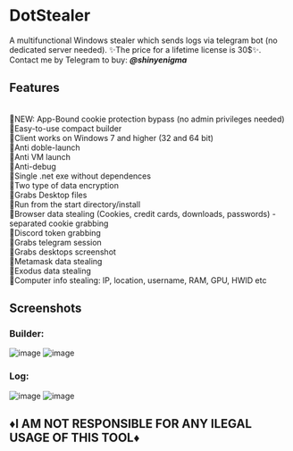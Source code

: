 # DotStealer
A multifunctional Windows stealer which sends logs via telegram bot (no dedicated server needed). ✨The price for a lifetime license is 30$✨. Contact me by Telegram to buy: **<em>@shinyenigma</em>**
## Features 
<br>🔹NEW: App-Bound cookie protection bypass (no admin privileges needed)
<br>🔸Easy-to-use compact builder
<br>🔸Client works on Windows 7 and higher (32 and 64 bit)
<br>🔸Anti doble-launch
<br>🔸Anti VM launch
<br>🔸Anti-debug
<br>🔸Single .net exe without dependences
<br>🔸Two type of data encryption
<br>🔸Grabs Desktop files
<br>🔸Run from the start directory/install
<br>🔸Browser data stealing (Cookies, credit cards, downloads, passwords) - separated cookie grabbing
<br>🔸Discord token grabbing
<br>🔸Grabs telegram session
<br>🔸Grabs desktops screenshot
<br>🔸Metamask data stealing 
<br>🔸Exodus data stealing
<br>🔸Computer info stealing: IP, location, username, RAM, GPU, HWID etc
## Screenshots
### Builder:
![image](https://github.com/user-attachments/assets/7b8ebd53-cdba-4940-80eb-fc1d9fb1a903)
![image](https://github.com/user-attachments/assets/cbebe6c0-23f9-4aaf-ae56-427dd273a1e2)

### Log:
![image](https://github.com/user-attachments/assets/dc6c28b2-feeb-49f1-a644-178f90094d73)
![image](https://github.com/user-attachments/assets/6530719f-f64b-42f4-a484-8577b0eed717)


## ♦️I AM NOT RESPONSIBLE FOR ANY ILEGAL USAGE OF THIS TOOL♦️
